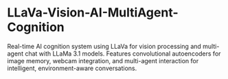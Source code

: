 # LLaVa-Vision-AI-MultiAgent-Cognition
Real-time AI cognition system using LLaVa for vision processing and multi-agent chat with LLaMa 3.1 models. Features convolutional autoencoders for image memory, webcam integration, and multi-agent interaction for intelligent, environment-aware conversations.
